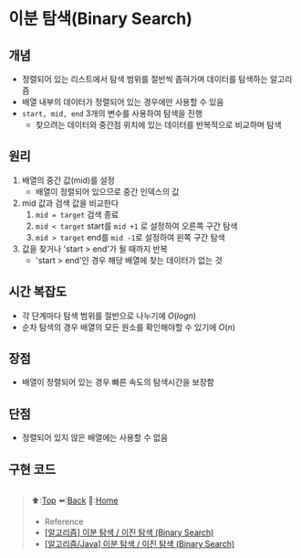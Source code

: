# 이분 탐색(Binary Search)
## 개념
- 정렬되어 있는 리스트에서 탐색 범위를 절반씩 좁혀가며 데이터를 탐색하는 알고리즘
- 배열 내부의 데이터가 정렬되어 있는 경우에만 사용할 수 있음
- `start, mid, end` 3개의 변수를 사용하여 탐색을 진행
  - 찾으려는 데이터와 중간점 위치에 있는 데이터를 반복적으로 비교하며 탐색

## 원리
1. 배열의 중간 값(mid)를 설정
   - 배열이 정렬되어 있으므로 중간 인덱스의 값
2. mid 값과 검색 값을 비교한다
   1. `mid = target` 검색 종료
   2. `mid < target` start를 `mid +1` 로 설정하여 오른쪽 구간 탐색
   3. `mid > target` end를 `mid -1`로 설정하여 왼쪽 구간 탐색
3. 값을 찾거나 'start > end'가 될 때까지 반복
   - 'start > end'인 경우 해당 배열에 찾는 데이터가 없는 것

## 시간 복잡도
- 각 단계마다 탐색 범위를 절반으로 나누기에 $O(logn)$
- 순차 탐색의 경우 배열의 모든 원소를 확인해야할 수 있기에 $O(n)$

## 장점
- 배열이 정렬되어 있는 경우 빠른 속도의 탐색시간을 보장함

## 단점
- 정렬되어 있지 않은 배열에는 사용할 수 없음

## 구현 코드
``` java
```

> ⬆️:[Top](#이분-탐색Binary-Search)
> ⬅️:[Back](https://github.com/Minho979/CS_Study/blob/main/README.md#%EF%B8%8F-Algorithm)
> 💁:[Home](https://github.com/Minho979/CS_Study/blob/main/README.md)
> - Reference
> - [[알고리즘] 이분 탐색 / 이진 탐색 (Binary Search)](https://velog.io/@kimdukbae/%EC%9D%B4%EB%B6%84-%ED%83%90%EC%83%89-%EC%9D%B4%EC%A7%84-%ED%83%90%EC%83%89-Binary-Search)
> - [[알고리즘/Java] 이분 탐색 / 이진 탐색 (Binary Search)](https://velog.io/@suk13574/%EC%95%8C%EA%B3%A0%EB%A6%AC%EC%A6%98-%EC%9D%B4%EB%B6%84-%ED%83%90%EC%83%89-%EC%9D%B4%EC%A7%84-%ED%83%90%EC%83%89-Binary-Search)
